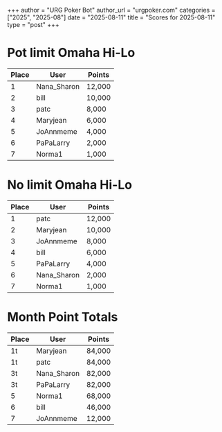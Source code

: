 +++
author = "URG Poker Bot"
author_url = "urgpoker.com"
categories = ["2025", "2025-08"]
date = "2025-08-11"
title = "Scores for 2025-08-11"
type = "post"
+++
# Pot limit Omaha Hi-Lo

| Place | User | Points |
|-------|------|--------|
| 1 | Nana_Sharon | 12,000 |
| 2 | bill | 10,000 |
| 3 | patc | 8,000 |
| 4 | Maryjean | 6,000 |
| 5 | JoAnnmeme | 4,000 |
| 6 | PaPaLarry | 2,000 |
| 7 | Norma1 | 1,000 |

# No limit Omaha Hi-Lo

| Place | User | Points |
|-------|------|--------|
| 1 | patc | 12,000 |
| 2 | Maryjean | 10,000 |
| 3 | JoAnnmeme | 8,000 |
| 4 | bill | 6,000 |
| 5 | PaPaLarry | 4,000 |
| 6 | Nana_Sharon | 2,000 |
| 7 | Norma1 | 1,000 |

# Month Point Totals

| Place | User | Points |
|-------|------|--------|
| 1t | Maryjean | 84,000 |
| 1t | patc | 84,000 |
| 3t | Nana_Sharon | 82,000 |
| 3t | PaPaLarry | 82,000 |
| 5 | Norma1 | 68,000 |
| 6 | bill | 46,000 |
| 7 | JoAnnmeme | 12,000 |
